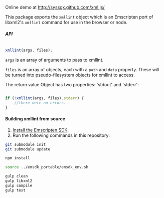 
Online demo at http://syssgx.github.com/xml.js/

This package exports the `xmllint` object which is an Emscripten port of
libxml2's `xmllint` command for use in the browser or node.

##### API #####

```javascript

xmllint(args, files);

```

`args` is an array of arguments to pass to xmllint.

`files` is an array of objects, each with a `path` and `data` property. These will be turned into pseudo-filesystem objects for xmllint to access.

The return value Object has two properties: 'stdout' and 'stderr':

```javascript

if (!xmllint(args, files).stderr) {
	//there were no errors.
}

```

#### Building xmllint from source ####

1. [Install the Emscripten SDK](https://kripken.github.io/emscripten-site/docs/getting_started/downloads.html).
2. Run the following commands in this repository:

```sh
git submodule init
git submodule update

npm install

source ../emsdk_portable/emsdk_env.sh

gulp clean
gulp libxml2
gulp compile
gulp test
```
